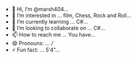- 👋 Hi, I’m @marsh404...
- 👀 I’m interested in ... film, Chess, Rock and Roll...
- 🌱 I’m currently learning ... C#...
- 💞️ I’m looking to collaborate on ... C#...
- 📫 How to reach me ... You have...
- 😄 Pronouns: ... */*
- ⚡ Fun fact: ... 5'4"...

<!---
marsh404/marsh404 is a ✨ special ✨ repository because its `README.md` (this file) appears on your GitHub profile.
You can click the Preview link to take a look at your changes.
--->
